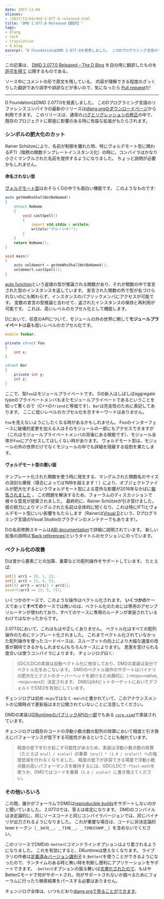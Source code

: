 ```yaml
---
date: 2017-11-04
aliases:
- /2017/11/04/dmd-2-077-0-released.html
title: "DMD 2.077.0 Released【翻訳】"
tags:
- dlang
- tech
- translation
- d_blog
excerpt: "D FoundationはDMD 2.077.0を発表しました。 このDプログラミング言語のリファレンスコンパイラの最新のリリースはdlang.orgのダウンロードページから利用できます。"
---
```


この記事は、
[DMD 2.077.0 Released – The D Blog](https://dlang.org/blog/2017/11/03/dmd-2-077-0-released/)
を自分用に翻訳したものを
[許可を得て](http://dlang.org/blog/2017/06/16/life-in-the-fast-lane/#comment-1631)
公開するものである。

ソース中にコメントの形で原文を残している。
内容が理解できる程度のざっくりした翻訳であり誤字や誤訳などが多いので、気になったら
[Pull request](https://github.com/kotet/blog.kotet.jp)だ!

---
<!-- # DMD 2.077.0 Released -->

<!-- The D Foundation is happy to announce DMD 2.077.0\. This latest release of the reference compiler for the D programming language is available from the [dlang.org Downloads page](https://dlang.org/download.html). Among the usual slate of [bug and regression fixes](https://dlang.org/changelog/2.077.0.html), this release brings a couple of particulary beneficial enhancements that will have an immediate impact on some existing projects. -->

D FoundationはDMD 2.077.0を発表しました。
このDプログラミング言語のリファレンスコンパイラの最新のリリースは[dlang.orgのダウンロードページ](https://dlang.org/download.html)から利用できます。
このリリースは、通常の[バグとリグレッションの修正](https://dlang.org/changelog/2.077.0.html)の中で、既存のプロジェクトに即座に影響のある特に有益な拡張がもたらされます。

<!-- ### Cutting symbol bloat -->

### シンボルの肥大化のカット

<!-- Thanks to Rainer Schütze, the compiler now produces significantly smaller mangled names in situations where they had begun to get out of control, particularly in the case of IFTI (Implicit Function Template Instantiation) where Voldemort types are involved. That may call for a bit of a detour here. -->

Rainer Schützeにより、名前が制御を離れた時、特にヴォルデモート型に関わるIFTI（暗黙の関数テンプレートインスタンス化）の時に、コンパイラはかなり小さくマングルされた名前を提供するようになりました。
ちょっと説明が必要かもしれません。

<!-- #### The types that shall not be named -->

#### 命名されない型

<!-- [Voldemort types](https://wiki.dlang.org/Voldemort_types) are perhaps one of D’s more interesting features. They look like this: -->

[ヴォルデモート型](https://wiki.dlang.org/Voldemort_types)はおそらくDの中でも面白い機能です。
このようなものです:

<!-- ```d
auto getHeWhoShallNotBeNamed() 
{
    struct NoName 
    {
        void castSpell() 
        {
            import std.stdio : writeln;
            writeln("Crucio!");
        }           
    }
    return NoName();
}

void main() 
{
    auto voldemort = getHeWhoShallNotBeNamed();
    voldemort.castSpell();
}
``` -->

```d
auto getHeWhoShallNotBeNamed() 
{
    struct NoName 
    {
        void castSpell() 
        {
            import std.stdio : writeln;
            writeln("クルーシオ!");
        }           
    }
    return NoName();
}

void main() 
{
    auto voldemort = getHeWhoShallNotBeNamed();
    voldemort.castSpell();
}
```

<!-- Here we have an [auto function](https://dlang.org/spec/function.html#auto-functions), a function for which the return type is inferred, returning an instance of a type declared inside the function. It’s possible to access public members on the instance even though its type can never be named outside of the function where it was declared. Coupled with type inference in variable declarations, it’s possible to store the returned instance and reuse it. This serves as an extra level of encapsulation where it’s desired. -->

[auto function](https://dlang.org/spec/function.html#auto-functions)という返値の型が推論される関数があり、それが関数の中で宣言された型のインスタンスを返しています。
宣言された関数の外で型が名づけられないのにも関わらず、インスタンスのパブリックメンバにアクセスが可能です。
変数の宣言の型推論と合わせて、返されたインスタンスの保持と再利用が可能です。
これは、高いレベルのカプセル化として機能します。

<!-- In D, for any given API, as far as the world outside of a module is concerned, _module private_ is the lowest level of encapsulation. -->

Dにおいて、任意のAPIについて、モジュールの外の世界に関して**モジュールプライベート**は最も低いレベルのカプセル化です。

<!-- ```d
module foobar;

private struct Foo
{
    int x;
}

struct Bar 
{
    private int y;
    int z;
}
``` -->

```d
module foobar;

private struct Foo
{
    int x;
}

struct Bar 
{
    private int y;
    int z;
}
```

<!-- Here, the type `Foo` is module private. `Bar` is shown here for completeness, as those new to D are often surprised to learn that private members of an aggregate type are also module private (D’s equivalent of the C++ `friend` relationship). There is no keyword that indicates a lower level of encapsulation. -->

ここで、型`Foo`はモジュールプライベートです。
Dの新人はしばしばaggregate typeのプライベートメンバもまたモジュールプライベートであるということを知って驚くので（C++の`friend`と等価です）、`Bar`は完全性のために表記してあります。
ここに低いレベルのカプセル化を示すキーワードはありません。

<!-- Sometimes you just may not want `Foo` to be visible to the entire module. While it’s true that anyone making a breaking change to Foo’s interface also has access to the parts of the module that break (which is the rationale behind module-private members), there are times when you may not want the entire module to have access to `Foo` at all. Voldemort types fill that role of hiding details not just from the world, but from the rest of the module. -->

`Foo`を見えないようにしたくなる時があるかもしれません。
Fooのインターフェースに破壊的変更を加える人はそのモジュールの一部にもアクセスできますが（これはモジュールプライベートメンバの背後にある根拠です）、モジュール全体が`Foo`にアクセスしてほしくない時があります。
ヴォルデモート型は、モジュールの外の世界だけでなくモジュールの中でも詳細を隠蔽する役割を果たします。

<!-- #### The evil side of Voldemort types -->

#### ヴォルデモート型の悪い面

<!-- One unforeseen consequence of Voldemort types that was [first reported](https://issues.dlang.org/show_bug.cgi?id=15831) in mid–2016 was that, when used in templated functions, they caused a serious explosion in the size of the mangled function names (in some cases up to 1 MB!), making for some massive object files. There was a good bit of forum discussion on how to trim them down, with a number of ideas tossed around. Ultimately, Rainer Schütze took it on. His persistence has resulted in shorter mangled names all around, but the wins are particularly impressive when it comes to IFTI and Voldemort types. (Rainer is also the maintainer of [Visual D](http://rainers.github.io/visuald/visuald/StartPage.html), the D programming language plugin for Visual Studio) -->

テンプレート化された関数を使う時に発生する、マングルされた関数名のサイズの深刻な爆発（場合によっては1MBを超えます！）により、オブジェクトファイルが肥大化するというヴォルデモート型による意外な影響が2016年なかばに[報告されました](https://issues.dlang.org/show_bug.cgi?id=15831) 。
この問題を解決するため、フォーラムのディスカッションで様々な意見が提案されました。
最終的に、Rainer Schützeが引き受けました。
彼の努力によりマングルされた名前は全体的に短くなり、これは特にIFTIとヴォルデモート型にいい影響をもたらします（Rainerは[Visual D](http://rainers.github.io/visuald/visuald/StartPage.html)という、Dプログラミング言語のVisual Studioのプラグインのメンテナーでもあります）。

<!-- D’s name-mangling scheme is detailed in the [ABI documentation](https://dlang.org/spec/abi.html#name_mangling). The description of the new enhancement is in the section titled [‘Back references’](https://dlang.org/spec/abi.html#back_ref). -->

Dの名前修飾スキームは[ABI documentation](https://dlang.org/spec/abi.html#name_mangling)で詳細に説明されています。
新しい拡張の説明は[‘Back references’](https://dlang.org/spec/abi.html#back_ref)というタイトルのセクションにのっています。

<!-- ### Improved vectorization -->

### ベクトル化の改善

<!-- D has long supported array operations such as element-wise addtion, multiplication, etc. For example: -->

Dは昔から要素ごとの加算、乗算などの配列操作をサポートしています。
たとえば:

<!-- ```d
int[] arr1 = [0, 1, 2];
int[] arr2 = [3, 4, 5];
int[3] arr3 = arr1[] + arr2[];
assert(arr3 == [3, 5, 7]);
``` -->

```d
int[] arr1 = [0, 1, 2];
int[] arr2 = [3, 4, 5];
int[3] arr3 = arr1[] + arr2[];
assert(arr3 == [3, 5, 7]);
```

<!-- In some cases, such operations could be vectorized. The reason it was _some_ cases and not _all_ cases is because dedicated assembly routines were used to achieve the vectorization and they weren’t implemented for every case. -->

いくつかのケースで、このような操作はベクトル化されます。
**いくつかの**ケースであって**すべての**ケースでは無いのは、ベクトル化のためには専用のアセンブリルーチンが使われており、すべてのケースに専用のルーチンが実装されているわけではなかったからです。

<!-- With 2.077.0, that’s no longer true. Vectorization is now templated so that all array operations benefit. Any codebase out there using array operations that were not previously vectorized can expect a sizable performance increase for those operations thanks to the increased throughput (though whether an application benefits overall is of course context-dependent). How the benefit is received depends on the compiler being used. From the changelog: -->

2.077.0において、これはもはや正しくありません。
ベクトル化はすべての配列操作のためにテンプレート化されました。
これまでベクトル化されていなかった配列操作を使ったコードベースは、スループットの向上により大幅な速度の改善が期待できるかもしれません(もちろんケースによります)。
恩恵を受けられる度合いは使うコンパイラによります。
チェンジログ曰く:

<!-- > For GDC/LDC the implementation relies on auto-vectorization, for DMD the implementation performs the vectorization itself. Support for vector operations with DMD is determined statically (-mcpu=native, -mcpu=avx2) to avoid binary bloat and the small test overhead. DMD enables SSE2 for 64-bit targets by default. -->

> GDC/LDCの実装は自動ベクトル化に依存しており、DMDの実装は自分でベクトル化をおこないます。
> DMDのベクトル操作のサポートはバイナリの肥大化とテストのオーバーヘッドを避けるため静的に（-mcpu=native, -mcpu=avx2）決定されます。
> DMDは64ビットターゲットにおいてデフォルトでSSE2を有効にしています。

<!-- _Note that the changelog initially showed `-march` instead of `-mcpu` in the quoted lines, and the updated version had not yet been posted when this announcement was published._ -->

チェンジログは初め`-mcpu`ではなく`-march`と書かれていて、このアナウンスメントの公開時点で更新版はまだ公開されていないことに注意してください。

<!-- DMD’s implementation is implemented in terms of [`core.simd`](https://dlang.org/spec/simd.html#core_simd), which is also [part of DRuntime’s public API](https://dlang.org/phobos/core_simd.html). -->

DMDの実装は[DRuntimeのパブリックAPIの一部](https://dlang.org/phobos/core_simd.html)でもある
[`core.simd`](https://dlang.org/spec/simd.html#core_simd)で実装されています。

<!-- The changelog also notes that there’s a potential for division performed on float arrays in existing code to see a performance decrease in exchange for an increase in precision. -->

チェンジログは既存のコードの浮動小数点数の配列の除算において精度と引き換えにパフォーマンスが低下する可能性があるということにも触れています。

<!-- > The implementation no longer weakens floating point divisions (e.g. `ary[] / scalar`) to multiplication (`ary[] * (1.0 / scalar)`) as that may reduce precision. To preserve the higher performance of float multiplication when loss of precision is acceptable, use either `-ffast-math` with GDC/LDC or manually rewrite your code to multiply by (`1.0 / scalar`) for DMD. -->

> 精度の低下を引き起こす可能性があるため、実装は浮動小数点数の除算（たとえば `ary[] / scalar`）の乗算（`ary[] * (1.0 / scalar)`）への強度低減を行わなくなりました。
> 精度の低下が許容できる場面で浮動小数点数の高いパフォーマンスを維持するには、GDC/LDCで`-ffast-math`を使うか、DMDではコードを乗算（`1.0 / scalar`）に書き換えてください。

<!-- ### Other assorted treats -->

### その他いろいろ

<!-- Just the other day, someone asked in the forums if DMD supports [reproducible builds](https://reproducible-builds.org/). As of 2.077.0, the answer is affirmative. DMD now ensures that compilation is deterministic such that given the same source code and the same compiler version, the binaries produced will be identical. If this is important to you, be sure not to use any of the non-determistic lexer tokens (`__DATE__`, `__TIME__`, and `__TIMESTAMP__`) in your code. -->

この間、誰かがフォーラムでDMDは[reproducible builds](https://reproducible-builds.org/)をサポートしないのかと聞いていました。
2.077.0では、答えは肯定になります。
DMDのコンパイルは決定論的に、同じソースコードと同じコンパイラバージョンでは、同じバイナリが出力されるようになりました。
これが重要な場合は、コードに非決定論的lexerトークン（`__DATE__`、`__TIME__`、`__TIMESTAMP__`）を含めないでください。

<!-- DMD’s `-betterC` command line option gets some more love in this release. When it’s enabled, DRuntime is not available. Library authors can now use the [predefined version](https://dlang.org/spec/version.html#predefined-versions) `D_BetterC` to determine when that is the case so that, where it’s feasible, they can more conveniently support applications with and without the runtime. Also, the option’s behavior [is now documented](https://dlang.org/spec/betterc.html), so it’s no longer necessary to go to the forums or parse through search results to figure out what is and isn’t actually supported in BetterC mode. -->

このリリースでDMDの`-betterC`コマンドラインオプションはより愛されるようになりました。
これを有効にすると、DRuntimeは使えなくなります。
ライブラリの作者は[定義済みバージョン識別子](https://dlang.org/spec/version.html#predefined-versions)
`D_BetterC`を使うことができるようになったので、ランタイムのある時と無い時を判断し便利にアプリケーションをサポートできます。
`-betterC`オプションの振る舞いは[文書化されたので](https://dlang.org/spec/betterc.html)、もはやBetterCモードで何がサポートされ、何がサポートされないか調べるためにフォーラムに行ったり検索結果をパースする必要はありません。

<!-- The entire changelog is, as always, [available at dlang.org](https://dlang.org/changelog/2.077.0.html). -->

チェンジログ全体は、いつもどおり[dlang.orgで見ることができます](https://dlang.org/changelog/2.077.0.html)。